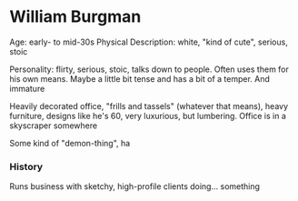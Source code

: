 # William Burgman

Age: early- to mid-30s
Physical Description: white, "kind of cute", serious, stoic

Personality: flirty, serious, stoic, talks down to people. Often uses them for his own means. Maybe a little bit tense and has a bit of a temper. And immature

Heavily decorated office, "frills and tassels" (whatever that means), heavy furniture, designs like he's 60, very luxurious, but lumbering. Office is in a skyscraper somewhere

Some kind of "demon-thing", ha

### History

Runs business with sketchy, high-profile clients doing... something